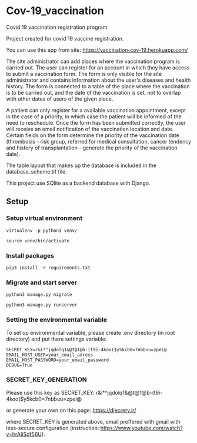 # Cov-19_vaccination
Covid 19 vaccination registration program

Project created for covid 19 vaccine registration.

You can use this app from site: https://vaccination-cov-19.herokuapp.com/

The site administrator can add places where the vaccination program is carried out. The user can register for an account in which they have access to submit a vaccination form. The form is only visible for the site administrator and contains information about the user's diseases and health history. The form is connected to a table of the place where the vaccination is to be carried out, and the date of the vaccination is set, not to overlap with other dates of users of the given place.

A patient can only register for a available vaccination appointment, except in the case of a priority, in which case the patient will be informed of the need to reschedule. Once the form has been submitted correctly, the user will receive an email notification of the vaccination location and date. Certain fields on the form determine the priority of the vaccination date (thrombosis - risk group, referred for medical consultation, cancer tendency and history of transplantation - generate the priority of the vaccination date).

The table layout that makes up the database is included in the database_scheme.tif file.

This project use SQlite as a backend database with Django.

## Setup
### Setup virtual environment
`virtualenv -p python3 venv/`

`source venv/bin/activate`

### Install packages
`pip3 install -r requirements.txt`

### Migrate and start server
`python3 manage.py migrate`

`python3 manage.py runserver`

### Setting the environmental variable

To set up environmental variable, please create .env directory (in root directory) and put there settings variable:

`SECRET_KEY=r&i*^jqdolq1&@t@1@b-(t9i-4koo($y5kcb0=7nbbuu=zpei@`<br/>
`EMAIL_HOST_USER=your_email_adress`<br/>
`EMAIL_HOST_PASSWORD=your_email_password`<br/>
`DEBUG=True`
### SECRET_KEY_GENERATION
Please use this key as SECRET_KEY: r&i*^jqdolq1&@t@1@b-(t9i-4koo($y5kcb0=7nbbuu=zpei@

or generate your own on this page: https://djecrety.ir/


where SECRET_KEY is generated above,
email preffered with gmail with less-secure configuration (instruction: https://www.youtube.com/watch?v=hrAIiSdf56U).

